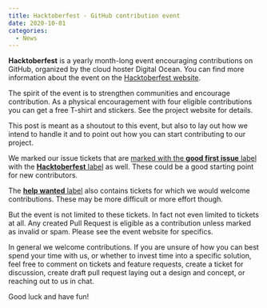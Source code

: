 ```yaml
---
title: Hacktoberfest - GitHub contribution event
date: 2020-10-01
categories:
  - News
---
```

**Hacktoberfest** is a yearly month-long event encouraging contributions on GitHub, organized by the cloud hoster Digital Ocean. You can find more information about the event on the [Hacktoberfest website](https://hacktoberfest.digitalocean.com/).

The spirit of the event is to strengthen communities and encourage contribution. As a physical encouragement with four eligible contributions you can get a free T-shirt and stickers. See the project website for details.

This post is meant as a shoutout to this event, but also to lay out how we intend to handle it and to point out how you can start contributing to our project.

We marked our issue tickets that are [marked with the **good first issue** label](https://github.com/mumble-voip/mumble/issues?q=is%3Aopen+is%3Aissue+label%3A%22good+first+issue%22) with the [**Hacktoberfest** label](https://github.com/mumble-voip/mumble/issues?q=is%3Aopen+is%3Aissue+label%3AHacktoberfest) as well. These could be a good starting point for new contributors.

The [**help wanted** label](https://github.com/mumble-voip/mumble/issues?q=is%3Aopen+is%3Aissue+label%3A%22help+wanted%22) also contains tickets for which we would welcome contributions. These may be more difficult or more effort though.

But the event is not limited to these tickets. In fact not even limited to tickets at all. Any created Pull Request is eligible as a contribution unless marked as invalid or spam. Please see the event website for specifics.

In general we welcome contributions. If you are unsure of how you can best spend your time with us, or whether to invest time into a specific solution, feel free to comment on tickets and feature requests, create a ticket for discussion, create draft pull request laying out a design and concept, or reaching out to us in chat.

Good luck and have fun!
